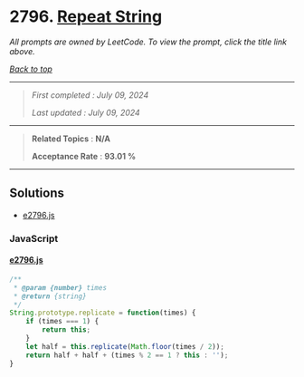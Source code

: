 # 2796. [Repeat String](<https://leetcode.com/problems/repeat-string>)

*All prompts are owned by LeetCode. To view the prompt, click the title link above.*

*[Back to top](<../README.md>)*

------

> *First completed : July 09, 2024*
>
> *Last updated : July 09, 2024*

------

> **Related Topics** : **N/A**
>
> **Acceptance Rate** : **93.01 %**

------

## Solutions

- [e2796.js](<../my-submissions/e2796.js>)
### JavaScript
#### [e2796.js](<../my-submissions/e2796.js>)
```JavaScript
/**
 * @param {number} times
 * @return {string}
 */
String.prototype.replicate = function(times) {
    if (times === 1) {
        return this;
    }
    let half = this.replicate(Math.floor(times / 2));
    return half + half + (times % 2 == 1 ? this : '');
}
```

